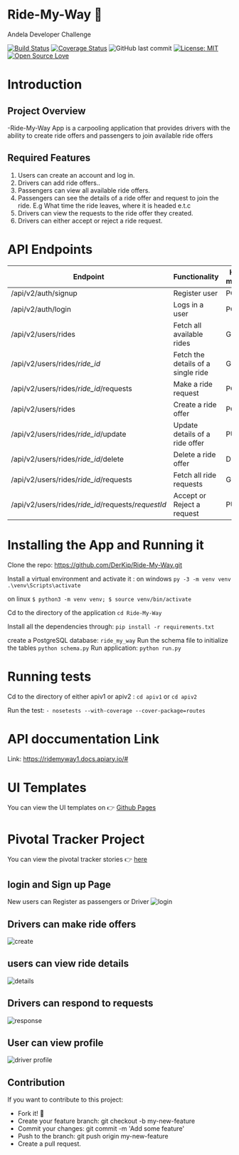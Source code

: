 # Ride-My-Way :car:

Andela Developer Challenge 

[![Build Status](https://travis-ci.org/DerKip/Ride-My-Way.svg?branch=develop)](https://travis-ci.org/DerKip/Ride-My-Way) [![Coverage Status](https://coveralls.io/repos/github/DerKip/Ride-My-Way/badge.svg?branch=develop)](https://coveralls.io/github/DerKip/Ride-My-Way?branch=develop) 
![GitHub last commit](https://img.shields.io/github/last-commit/DerKip/Ride-My-Way/develop.svg)
[![License: MIT](https://img.shields.io/badge/License-MIT-green.svg)](https://opensource.org/licenses/MIT)
[![Open Source Love](https://badges.frapsoft.com/os/v2/open-source.svg?v=103)](https://github.com/ellerbrock/open-source-badges/)

# Introduction

## Project Overview
-Ride-My-Way  App is a carpooling  application that provides 
 drivers with the ability to create ride offers and passengers to join available ride offers

## Required Features
1. Users can create an account and log in.
2. Drivers can add ride offers..
3. Passengers can view all available ride offers.
4. Passengers can see the details of a ride offer and request to join the ride. E.g What time the ride leaves, where it is headed e.t.c
5. Drivers can view the requests to the ride offer they created.
6. Drivers can either accept or reject a ride request.

 # API Endpoints
|Endpoint                                           | Functionality                     |HTTP method 
|---------------------------------------------------|-----------------------------------|-------------
|/api/v2/auth/signup                                |Register user                      |POST       
|/api/v2/auth/login                                 |Logs in a user                     |POST
|/api/v2/users/rides                                |Fetch all available rides          |GET 
|/api/v2/users/rides/*ride_id*                      |Fetch the details of a single ride |GET
|/api/v2/users/rides/*ride_id*/requests             |Make a ride request                |POST
|/api/v2/users/rides                                |Create a ride offer                |POST
|/api/v2/users/rides/*ride_id*/update               |Update details of a ride offer     |PUT
|/api/v2/users/rides/*ride_id*/delete               |Delete a ride offer                |DELETE
|/api/v2/users/rides/*ride_id*/requests             |Fetch all ride requests            |GET
|/api/v2/users/rides/*ride_id*/requests/*requestId* |Accept or Reject a request         |PUT

# Installing the App and Running it 

   Clone the repo:   https://github.com/DerKip/Ride-My-Way.git
   
   Install a virtual environment and activate it : 
   on windows ```py -3 -m venv venv
               .\venv\Scripts\activate```
             
   on linux  ```$ python3 -m venv venv;
                $ source venv/bin/activate```

   Cd to the directory of the application  `cd Ride-My-Way`  
   
   Install all the dependencies through: `pip install -r requirements.txt`
   
   create a PostgreSQL database: ```ride_my_way```
   Run the schema file to initialize the tables ```python schema.py```
   Run application: `python run.py`
   
# Running tests
   
   Cd to the directory of either apiv1 or apiv2 : `cd apiv1` or `cd apiv2`
   
   Run the test: `- nosetests --with-coverage --cover-package=routes `
   
# API doccumentation Link
   Link: https://ridemyway1.docs.apiary.io/#
   
# UI Templates
You can view the UI templates on  :point_right: [Github Pages](https://derkip.github.io/Ride-My-Way/)

# Pivotal Tracker Project
You can view the pivotal tracker stories :point_right: [here](https://www.pivotaltracker.com/n/projects/2177670)

## login and Sign up Page
New users can Register as passengers or Driver
![login](https://user-images.githubusercontent.com/28872296/41493309-997b4b2c-710e-11e8-85ea-12baffdcf8ae.gif)

## Drivers can make ride offers
![create](https://user-images.githubusercontent.com/28872296/41493394-7aef6e94-710f-11e8-8589-89764779bae8.gif)

## users can view ride details
![details](https://user-images.githubusercontent.com/28872296/41493633-eb1907fa-7111-11e8-8be9-ec617c647d9c.gif)

## Drivers can respond to requests
![response](https://user-images.githubusercontent.com/28872296/41493699-8f4df600-7112-11e8-8a9d-6eb444e70959.gif)


## User can view profile
![driver profile](https://user-images.githubusercontent.com/28872296/41493445-06a73c1e-7110-11e8-8eef-8b2de0d4573d.png)


## Contribution
If you want to contribute to this project:
 - Fork it! :fork_and_knife:
 - Create your feature branch: git checkout -b my-new-feature
 - Commit your changes: git commit -m 'Add some feature'
 - Push to the branch: git push origin my-new-feature
 - Create a pull request. 
